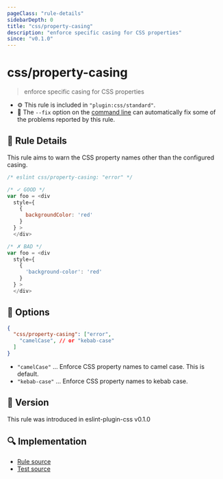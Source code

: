 ```yaml
---
pageClass: "rule-details"
sidebarDepth: 0
title: "css/property-casing"
description: "enforce specific casing for CSS properties"
since: "v0.1.0"
---
```

# css/property-casing

> enforce specific casing for CSS properties

- :gear: This rule is included in `"plugin:css/standard"`.
- :wrench: The `--fix` option on the [command line](https://eslint.org/docs/user-guide/command-line-interface#fixing-problems) can automatically fix some of the problems reported by this rule.

## :book: Rule Details

This rule aims to warn the CSS property names other than the configured casing.

<eslint-code-block fix>

```js
/* eslint css/property-casing: "error" */

/* ✓ GOOD */
var foo = <div
  style={
    {
      backgroundColor: 'red'
    }
  } >
  </div>

/* ✗ BAD */
var foo = <div
  style={
    {
      'background-color': 'red'
    }
  } >
  </div>
```

</eslint-code-block>

## :wrench: Options

```json
{
  "css/property-casing": ["error",
    "camelCase", // or "kebab-case"
  ]
}
```

- `"camelCase"` ... Enforce CSS property names to camel case. This is default.
- `"kebab-case"` ... Enforce CSS property names to kebab case.

## :rocket: Version

This rule was introduced in eslint-plugin-css v0.1.0

## :mag: Implementation

- [Rule source](https://github.com/ota-meshi/eslint-plugin-css/blob/main/lib/rules/property-casing.ts)
- [Test source](https://github.com/ota-meshi/eslint-plugin-css/blob/main/tests/lib/rules/property-casing.ts)
